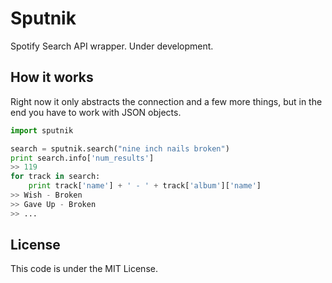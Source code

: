Sputnik
=======
Spotify Search API wrapper. Under development.

How it works
------------
Right now it only abstracts the connection and a few more things, but in the
end you have to work with JSON objects.

```python
import sputnik

search = sputnik.search("nine inch nails broken")
print search.info['num_results']
>> 119
for track in search:
    print track['name'] + ' - ' + track['album']['name']
>> Wish - Broken
>> Gave Up - Broken
>> ...
```

License
-------
This code is under the MIT License.
